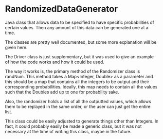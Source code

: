 # RandomizedDataGenerator
Java class that allows data to be specified to have specific probabilities of certain values. Then any amount of this data can be generated one at a time.

The classes are pretty well documented, but some more explanation will be given here. 

The Driver class is just supplementary, but it was used to give an example of how the code works and how it could be used.

The way it works is, the primary method of the Randomizer class is randNum. This method takes a Map<Integer, Double> as a parameter and this should be a map that contains all the integers to be output and their corresponding probabilities. Ideally, this map needs to contain all the values such that the Doubles add up to one for probability sake.

Also, the randomizer holds a list of all the outputted values, which allows them to be replayed in the same order, or the user can just get the entire list.

This class could be easily adjusted to generate things other than Integers. In fact, it could probably easily be made a generic class, but it was not necessary at the time of writing this class, maybe in the future.
